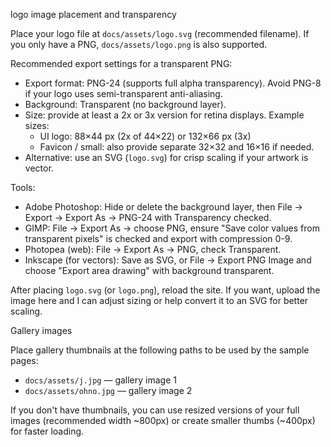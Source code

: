 logo image placement and transparency

Place your logo file at `docs/assets/logo.svg` (recommended filename). If you only have a PNG, `docs/assets/logo.png` is also supported.

Recommended export settings for a transparent PNG:

- Export format: PNG-24 (supports full alpha transparency). Avoid PNG-8 if your logo uses semi-transparent anti-aliasing.
- Background: Transparent (no background layer).
- Size: provide at least a 2x or 3x version for retina displays. Example sizes:
  - UI logo: 88×44 px (2x of 44×22) or 132×66 px (3x)
  - Favicon / small: also provide separate 32×32 and 16×16 if needed.
- Alternative: use an SVG (`logo.svg`) for crisp scaling if your artwork is vector.

Tools:
- Adobe Photoshop: Hide or delete the background layer, then File → Export → Export As → PNG-24 with Transparency checked.
- GIMP: File → Export As → choose PNG, ensure "Save color values from transparent pixels" is checked and export with compression 0-9.
- Photopea (web): File → Export As → PNG, check Transparent.
- Inkscape (for vectors): Save as SVG, or File → Export PNG Image and choose "Export area drawing" with background transparent.

After placing `logo.svg` (or `logo.png`), reload the site. If you want, upload the image here and I can adjust sizing or help convert it to an SVG for better scaling.

Gallery images

Place gallery thumbnails at the following paths to be used by the sample pages:

- `docs/assets/j.jpg` — gallery image 1
- `docs/assets/ohno.jpg` — gallery image 2

If you don't have thumbnails, you can use resized versions of your full images (recommended width ~800px) or create smaller thumbs (~400px) for faster loading.
